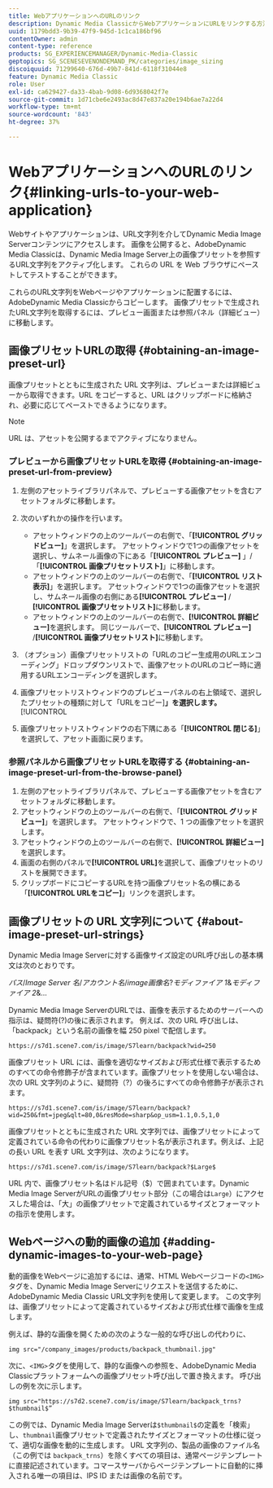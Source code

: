 ```yaml
---
title: WebアプリケーションへのURLのリンク
description: Dynamic Media ClassicからWebアプリケーションにURLをリンクする方法をAdobeします。
uuid: 1179bdd3-9b39-47f9-945d-1c1ca186bf96
contentOwner: admin
content-type: reference
products: SG_EXPERIENCEMANAGER/Dynamic-Media-Classic
geptopics: SG_SCENESEVENONDEMAND_PK/categories/image_sizing
discoiquuid: 71299640-676d-49b7-841d-6118f31044e8
feature: Dynamic Media Classic
role: User
exl-id: ca629427-da33-4bab-9d08-6d9368042f7e
source-git-commit: 1d71cbe6e2493ac8d47e837a20e194b6ae7a22d4
workflow-type: tm+mt
source-wordcount: '843'
ht-degree: 37%

---
```


# WebアプリケーションへのURLのリンク{#linking-urls-to-your-web-application}

Webサイトやアプリケーションは、URL文字列を介してDynamic Media Image Serverコンテンツにアクセスします。 画像を公開すると、AdobeDynamic Media Classicは、Dynamic Media Image Server上の画像プリセットを参照するURL文字列をアクティブ化します。 これらの URL を Web ブラウザにペーストしてテストすることができます。

これらのURL文字列をWebページやアプリケーションに配置するには、AdobeDynamic Media Classicからコピーします。 画像プリセットで生成されたURL文字列を取得するには、プレビュー画面または参照パネル（詳細ビュー）に移動します。

## 画像プリセットURLの取得 {#obtaining-an-image-preset-url}

画像プリセットとともに生成された URL 文字列は、プレビューまたは詳細ビューから取得できます。URL をコピーすると、URL はクリップボードに格納され、必要に応じてペーストできるようになります。

>[!NOTE]
>
>URL は、アセットを公開するまでアクティブになりません。

### プレビューから画像プリセットURLを取得 {#obtaining-an-image-preset-url-from-preview}

1. 左側のアセットライブラリパネルで、プレビューする画像アセットを含むアセットフォルダに移動します。
1. 次のいずれかの操作を行います。

   * アセットウィンドウの上のツールバーの右側で、「**[!UICONTROL グリッドビュー]**」を選択します。 アセットウィンドウで1つの画像アセットを選択し、サムネール画像の下にある「**[!UICONTROL プレビュー]** 」/「**[!UICONTROL 画像プリセットリスト]**」に移動します。
   * アセットウィンドウの上のツールバーの右側で、「**[!UICONTROL リスト表示]**」を選択します。 アセットウィンドウで1つの画像アセットを選択し、サムネール画像の右側にある&#x200B;**[!UICONTROL プレビュー]** / **[!UICONTROL 画像プリセットリスト]**&#x200B;に移動します。
   * アセットウィンドウの上のツールバーの右側で、**[!UICONTROL 詳細ビュー]**&#x200B;を選択します。 同じツールバーで、**[!UICONTROL プレビュー]** /**[!UICONTROL 画像プリセットリスト]**&#x200B;に移動します。

1. （オプション）画像プリセットリストの「URLのコピー生成用のURLエンコーディング」ドロップダウンリストで、画像アセットのURLのコピー時に適用するURLエンコーディングを選択します。
1. 画像プリセットリストウィンドウのプレビューパネルの右上領域で、選択したプリセットの種類に対して「URLをコピー&#x200B;]**」を選択します。**[!UICONTROL 
1. 画像プリセットリストウィンドウの右下隅にある「**[!UICONTROL 閉じる]**」を選択して、アセット画面に戻ります。

### 参照パネルから画像プリセットURLを取得する {#obtaining-an-image-preset-url-from-the-browse-panel}

1. 左側のアセットライブラリパネルで、プレビューする画像アセットを含むアセットフォルダに移動します。
1. アセットウィンドウの上のツールバーの右側で、「**[!UICONTROL グリッドビュー]**」を選択します。 アセットウィンドウで、1 つの画像アセットを選択します。
1. アセットウィンドウの上のツールバーの右側で、**[!UICONTROL 詳細ビュー]**&#x200B;を選択します。
1. 画面の右側のパネルで&#x200B;**[!UICONTROL URL]**&#x200B;を選択して、画像プリセットのリストを展開できます。
1. クリップボードにコピーするURLを持つ画像プリセット名の横にある「**[!UICONTROL URLをコピー]**」リンクを選択します。

## 画像プリセットの URL 文字列について {#about-image-preset-url-strings}

Dynamic Media Image Serverに対する画像サイズ設定のURL呼び出しの基本構文は次のとおりです。

*パス*/*Image Server 名*/*アカウント名*/*image画像名*?*モディファイア 1*&amp;*モディファイア 2*&amp;...

Dynamic Media Image ServerのURLでは、画像を表示するためのサーバーへの指示は、疑問符(?)の後に表示されます。 例えば、次の URL 呼び出しは、「backpack」という名前の画像を幅 250 pixel で配信します。

```as3
https://s7d1.scene7.com/is/image/S7learn/backpack?wid=250
```

画像プリセット URL には、画像を適切なサイズおよび形式仕様で表示するためのすべての命令修飾子が含まれています。画像プリセットを使用しない場合は、次の URL 文字列のように、疑問符（?）の後ろにすべての命令修飾子が表示されます。

```as3
https://s7d1.scene7.com/is/image/S7learn/backpack?wid=250&fmt=jpeg&qlt=80,0&resMode=sharp&op_usm=1.1,0.5,1,0
```

画像プリセットとともに生成された URL 文字列では、画像プリセットによって定義されている命令の代わりに画像プリセット名が表示されます。例えば、上記の長い URL を表す URL 文字列は、次のようになります。

```as3
https://s7d1.scene7.com/is/image/S7learn/backpack?$Large$
```

URL 内で、画像プリセット名はドル記号（$）で囲まれています。Dynamic Media Image ServerがURLの画像プリセット部分（この場合は`Large`）にアクセスした場合は、「大」の画像プリセットで定義されているサイズとフォーマットの指示を使用します。

## Webページへの動的画像の追加 {#adding-dynamic-images-to-your-web-page}

動的画像をWebページに追加するには、通常、HTML Webページコードの`<IMG>`タグを、Dynamic Media Image Serverにリクエストを送信するために、AdobeDynamic Media Classic URL文字列を使用して変更します。 この文字列は、画像プリセットによって定義されているサイズおよび形式仕様で画像を生成します。

例えば、静的な画像を開くための次のような一般的な呼び出しの代わりに、

```as3
img src="/company_images/products/backpack_thumbnail.jpg"
```

次に、`<IMG>`タグを使用して、静的な画像への参照を、AdobeDynamic Media Classicプラットフォームへの画像プリセット呼び出しで置き換えます。 呼び出しの例を次に示します。

```as3
img src="https://s7d2.scene7.com/is/image/S7learn/backpack_trns?$thumbnail$”
```

この例では、Dynamic Media Image Serverは`$thumbnail$`の定義を「検索」し、`thumbnail`画像プリセットで定義されたサイズとフォーマットの仕様に従って、適切な画像を動的に生成します。 URL 文字列の、製品の画像のファイル名（この例では `backpack_trns`）を除くすべての項目は、通常ページテンプレートに直接記述されています。コマースサーバからページテンプレートに自動的に挿入される唯一の項目は、IPS ID または画像の名前です。
